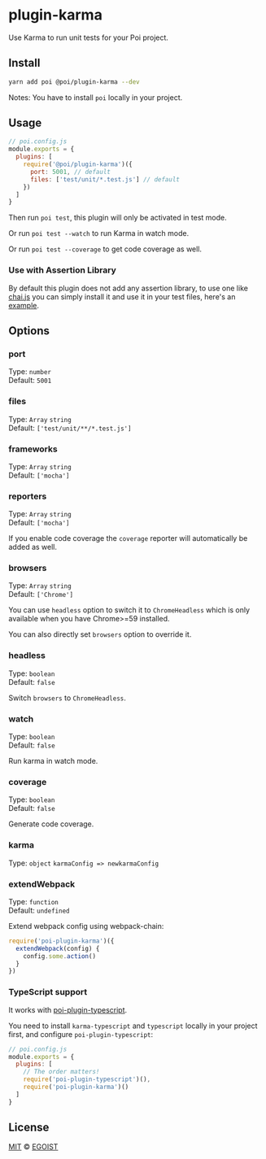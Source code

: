 # plugin-karma

Use Karma to run unit tests for your Poi project.

## Install

```bash
yarn add poi @poi/plugin-karma --dev
```

Notes: You have to install `poi` locally in your project.

## Usage

```js
// poi.config.js
module.exports = {
  plugins: [
    require('@poi/plugin-karma')({
      port: 5001, // default
      files: ['test/unit/*.test.js'] // default
    })
  ]
}
```

Then run `poi test`, this plugin will only be activated in test mode.

Or run `poi test --watch` to run Karma in watch mode.

Or run `poi test --coverage` to get code coverage as well.

### Use with Assertion Library

By default this plugin does not add any assertion library, to use one like [chai.js](http://www.chaijs.com/) you can simply install it and use it in your test files, here's an [example](./example/App.test.js).

## Options

### port

Type: `number`<br>
Default: `5001`

### files

Type: `Array` `string`<br>
Default: `['test/unit/**/*.test.js']`

### frameworks

Type: `Array` `string`<br>
Default: `['mocha']`

### reporters

Type: `Array` `string`<br>
Default: `['mocha']`

If you enable code coverage the `coverage` reporter will automatically be added as well.

### browsers

Type: `Array` `string`<br>
Default: `['Chrome']`

You can use `headless` option to switch it to `ChromeHeadless` which is only available when you have Chrome>=59 installed.

You can also directly set `browsers` option to override it.

### headless

Type: `boolean`<br>
Default: `false`

Switch `browsers` to `ChromeHeadless`.

### watch

Type: `boolean`<br>
Default: `false`

Run karma in watch mode.

### coverage

Type: `boolean`<br>
Default: `false`

Generate code coverage.

### karma

Type: `object` `karmaConfig => newkarmaConfig`

### extendWebpack

Type: `function`<br>
Default: `undefined`

Extend webpack config using webpack-chain:

```js
require('poi-plugin-karma')({
  extendWebpack(config) {
    config.some.action()
  }
})
```

### TypeScript support

It works with [poi-plugin-typescript](https://github.com/egoist/poi/tree/master/packages/poi-plugin-typescript).

You need to install `karma-typescript` and `typescript` locally in your project first, and configure `poi-plugin-typescript`:

```js
// poi.config.js
module.exports = {
  plugins: [
    // The order matters!
    require('poi-plugin-typescript')(),
    require('poi-plugin-karma')()
  ]
}
```

## License

[MIT](https://oss.ninja/mit/egoist) &copy; [EGOIST](https://github.com/egoist)
